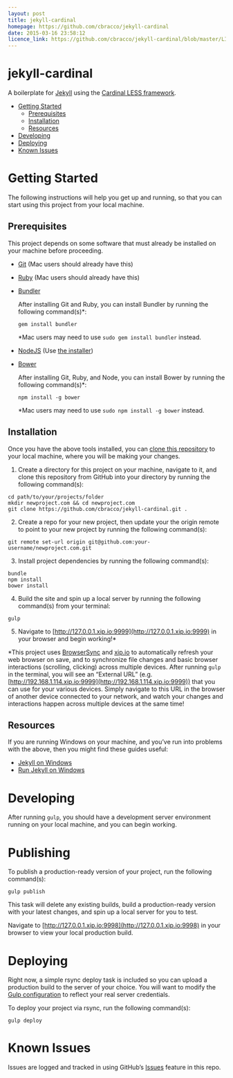 ```yaml
---
layout: post
title: jekyll-cardinal
homepage: https://github.com/cbracco/jekyll-cardinal
date: 2015-03-16 23:58:12
licence_link: https://github.com/cbracco/jekyll-cardinal/blob/master/LICENSE
---
```

# jekyll-cardinal

A boilerplate for [Jekyll](http://jekyllrb.com) using the [Cardinal LESS framework](https://github.com/cbracco/cardinal).

- [Getting Started](#getting-started)
  - [Prerequisites](#prerequisites)
  - [Installation](#installation)
  - [Resources](#resources)
- [Developing](#developing)
- [Deploying](#deploying)
- [Known Issues](#known-issues)

# Getting Started

The following instructions will help you get up and running, so that you can start using this project from your local machine.

## Prerequisites

This project depends on some software that must already be installed on your machine before proceeding.

- [Git](http://git-scm.com/book/en/v2/Getting-Started-Installing-Git) (Mac users should already have this)
- [Ruby](https://www.ruby-lang.org/en/documentation/installation/) (Mac users should already have this)
- [Bundler](http://bundler.io/)

  After installing Git and Ruby, you can install Bundler by running the following command(s)*:

  ```
  gem install bundler
  ```

  *Mac users may need to use `sudo gem install bundler` instead.

- [NodeJS](http://nodejs.org/) (Use [the installer](http://nodejs.org/download/))
- [Bower](http://bower.io/)

  After installing Git, Ruby, and Node, you can install Bower by running the following command(s)*:

  ```
  npm install -g bower
  ```

  *Mac users may need to use `sudo npm install -g bower` instead.

## Installation

Once you have the above tools installed, you can [clone this repository](http://git-scm.com/book/en/v2/Git-Basics-Getting-a-Git-Repository#Cloning-an-Existing-Repository) to your local machine, where you will be making your changes.

1. Create a directory for this project on your machine, navigate to it, and clone this repository from GitHub into your directory by running the following command(s):

  ```
  cd path/to/your/projects/folder
  mkdir newproject.com && cd newproject.com
  git clone https://github.com/cbracco/jekyll-cardinal.git .
  ```

2. Create a repo for your new project, then update your the origin remote to point to your new project by running the following command(s):

  ```
  git remote set-url origin git@github.com:your-username/newproject.com.git
  ```

3. Install project dependencies by running the following command(s):

  ```
  bundle
  npm install
  bower install
  ```

4. Build the site and spin up a local server by running the following command(s) from your terminal:

  ```
  gulp
  ```

5. Navigate to [http://127.0.0.1.xip.io:9999](http://127.0.0.1.xip.io:9999) in your browser and begin working!*

  *This project uses [BrowserSync](http://www.browsersync.io/) and [xip.io](http://xip.io/) to automatically refresh your web browser on save, and to synchronize file changes and basic browser interactions (scrolling, clicking) across multiple devices. After running `gulp` in the terminal, you will see an “External URL” (e.g. [http://192.168.1.114.xip.io:9999](http://192.168.1.114.xip.io:9999)) that you can use for your various devices. Simply navigate to this URL in the browser of another device connected to your network, and watch your changes and interactions happen across multiple devices at the same time!

## Resources

If you are running Windows on your machine, and you’ve run into problems with the above, then you might find these guides useful:

- [Jekyll on Windows](http://jekyllrb.com/docs/windows/)
- [Run Jekyll on Windows](http://jekyll-windows.juthilo.com/)

# Developing

After running `gulp`, you should have a development server environment running on your local machine, and you can begin working.

# Publishing

To publish a production-ready version of your project, run the following command(s):

```
gulp publish
```

This task will delete any existing builds, build a production-ready version with your latest changes, and spin up a local server for you to test.

Navigate to [http://127.0.0.1.xip.io:9998](http://127.0.0.1.xip.io:9998) in your browser to view your local production build.

# Deploying

Right now, a simple rsync deploy task is included so you can upload a production build to the server of your choice. You will want to modify the [Gulp configuration](https://github.com/cbracco/jekyll-cardinal/blob/master/gulp/config.js#L190) to reflect your real server credentials.

To deploy your project via rsync, run the following command(s):

```
gulp deploy
```

# Known Issues

Issues are logged and tracked in using GitHub’s [Issues](https://github.com/cbracco/jekyll-cardinal/issues) feature in this repo.

